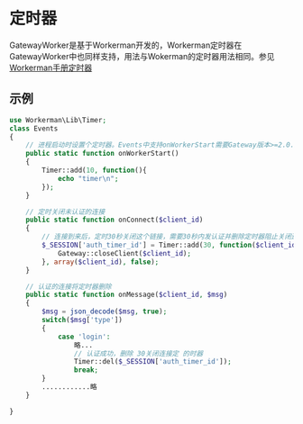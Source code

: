 # 定时器
GatewayWorker是基于Workerman开发的，Workerman定时器在GatewayWorker中也同样支持，用法与Wokerman的定时器用法相同。参见[Workerman手册定时器](https://doc.workerman.net/timer/add.html)

## 示例

```php
use Workerman\Lib\Timer;
class Events
{
    // 进程启动时设置个定时器。Events中支持onWorkerStart需要Gateway版本>=2.0.4
    public static function onWorkerStart()
    {
        Timer::add(10, function(){
            echo "timer\n";
        });
    }

    // 定时关闭未认证的连接
    public static function onConnect($client_id)
    {
        // 连接到来后，定时30秒关闭这个链接，需要30秒内发认证并删除定时器阻止关闭连接的执行
        $_SESSION['auth_timer_id'] = Timer::add(30, function($client_id){
            Gateway::closeClient($client_id);
        }, array($client_id), false);
    }

    // 认证的连接将定时器删除
    public static function onMessage($client_id, $msg)
    {
        $msg = json_decode($msg, true);
        switch($msg['type'])
        {
            case 'login':
                略...
                // 认证成功，删除 30关闭连接定 的时器
                Timer::del($_SESSION['auth_timer_id']);
                break;
        }
        ............略
    }

}
```
